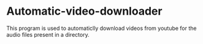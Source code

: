 # Automatic-video-downloader
This program is used to automaticlly download videos from youtube for the audio files present in a directory.
